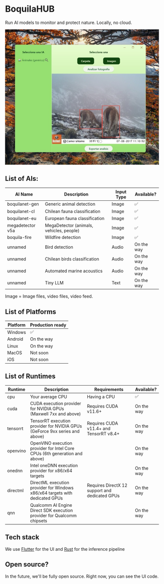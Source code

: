 # BoquilaHUB

Run AI models to monitor and protect nature. Locally, no cloud.

![readme](readme.jpg)

## List of AIs:

| AI Name                           | Description                           |  Input Type   | Available?   |
| --------------------------------- | --------------------------------- | ------------ | ------------ |
|boquilanet-gen | Generic animal detection          | Image       | ✅ |
|boquilanet-cl | Chilean fauna classification    |  Image       |✅  |
|boquilanet-eu | European fauna classification                | Image  |✅   |
|megadetector v5a | MegaDetector (animals, vehicles, people) |  Image  | ✅   |
|boquila-fire | Wildfire detection                | Image  |✅   |
|unnamed | Bird detection |  Audio | On the way |
|unnamed | Chilean birds classification |  Audio | On the way |
|unnamed | Automated marine acoustics |  Audio | On the way |
|unnamed | Tiny LLM |  Text | On the way |

Image = Image files, video files, video feed.

## List of Platforms

| Platform                           |  Production ready  |
| --------------------------------- |------------ |
| Windows          | ✅ |
| Android          | On the way |
| Linux          | On the way |
| MacOS          | Not soon |
| iOS          | Not soon |

## List of Runtimes

| Runtime   | Description                                                                        | Requirements                                                        | Available? |
|-----------|------------------------------------------------------------------------------------|---------------------------------------------------------------------|------------|
| cpu      | Your average CPU                    | Having a CPU            | ✅|
| cuda      | CUDA execution provider for NVIDIA GPUs (Maxwell 7xx and above)                    | Requires CUDA v11.6+                                               | On the way  |
| tensorrt  | TensorRT execution provider for NVIDIA GPUs (GeForce 9xx series and above)         | Requires CUDA v11.4+ and TensorRT v8.4+                             |On the way |
| openvino  | OpenVINO execution provider for Intel Core CPUs (6th generation and above)        |                                                                     |On the way|
| onednn    | Intel oneDNN execution provider for x86/x64 targets                              |                                                                     |On the way |
| directml  | DirectML execution provider for Windows x86/x64 targets with dedicated GPUs       | Requires DirectX 12 support and dedicated GPUs                     |On the way |
| qnn       | Qualcomm AI Engine Direct SDK execution provider for Qualcomm chipsets            |                                                                     |On the way  |

## Tech stack

We use [Flutter](https://github.com/flutter/flutter) for the UI and [Rust](https://github.com/rust-lang/rust) for the inference pipeline

## Open source?

In the future, we'll be fully open source. Right now, you can see the UI code.